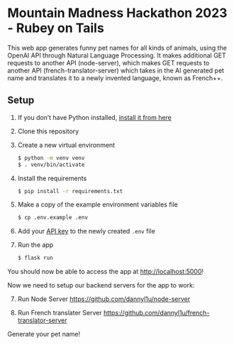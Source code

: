 # Mountain Madness Hackathon 2023 - Rubey on Tails

This web app generates funny pet names for all kinds of animals, using the OpenAI API through Natural Language Processing. It makes additional GET requests to another API (node-server), which makes GET requests to another API (french-translator-server) which takes in the AI generated pet name and translates it to a newly invented language, known as French++.

## Setup

1. If you don’t have Python installed, [install it from here](https://www.python.org/downloads/)

2. Clone this repository


3. Create a new virtual environment

   ```bash
   $ python -m venv venv
   $ . venv/bin/activate
   ```

4. Install the requirements

   ```bash
   $ pip install -r requirements.txt
   ```

5. Make a copy of the example environment variables file

   ```bash
   $ cp .env.example .env
   ```

6. Add your [API key](https://beta.openai.com/account/api-keys) to the newly created `.env` file

7. Run the app

   ```bash
   $ flask run
   ```

You should now be able to access the app at [http://localhost:5000](http://localhost:5000)! 

Now we need to setup our backend servers for the app to work:

7. Run Node Server
https://github.com/dannyl1u/node-server

8. Run French translater Server
https://github.com/dannyl1u/french-translator-server

Generate your pet name!

